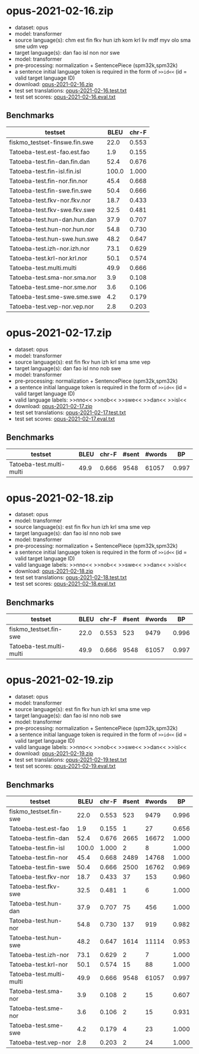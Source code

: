 # opus-2021-02-16.zip

* dataset: opus
* model: transformer
* source language(s): chm est fin fkv hun izh kom krl liv mdf myv olo sma sme udm vep
* target language(s): dan fao isl non nor swe
* model: transformer
* pre-processing: normalization + SentencePiece (spm32k,spm32k)
* a sentence initial language token is required in the form of `>>id<<` (id = valid target language ID)
* download: [opus-2021-02-16.zip](https://object.pouta.csc.fi/Tatoeba-MT-models/fiu-gmq/opus-2021-02-16.zip)
* test set translations: [opus-2021-02-16.test.txt](https://object.pouta.csc.fi/Tatoeba-MT-models/fiu-gmq/opus-2021-02-16.test.txt)
* test set scores: [opus-2021-02-16.eval.txt](https://object.pouta.csc.fi/Tatoeba-MT-models/fiu-gmq/opus-2021-02-16.eval.txt)

## Benchmarks

| testset               | BLEU  | chr-F |
|-----------------------|-------|-------|
| fiskmo_testset-finswe.fin.swe 	| 22.0 	| 0.553 |
| Tatoeba-test.est-fao.est.fao 	| 1.9 	| 0.155 |
| Tatoeba-test.fin-dan.fin.dan 	| 52.4 	| 0.676 |
| Tatoeba-test.fin-isl.fin.isl 	| 100.0 	| 1.000 |
| Tatoeba-test.fin-nor.fin.nor 	| 45.4 	| 0.668 |
| Tatoeba-test.fin-swe.fin.swe 	| 50.4 	| 0.666 |
| Tatoeba-test.fkv-nor.fkv.nor 	| 18.7 	| 0.433 |
| Tatoeba-test.fkv-swe.fkv.swe 	| 32.5 	| 0.481 |
| Tatoeba-test.hun-dan.hun.dan 	| 37.9 	| 0.707 |
| Tatoeba-test.hun-nor.hun.nor 	| 54.8 	| 0.730 |
| Tatoeba-test.hun-swe.hun.swe 	| 48.2 	| 0.647 |
| Tatoeba-test.izh-nor.izh.nor 	| 73.1 	| 0.629 |
| Tatoeba-test.krl-nor.krl.nor 	| 50.1 	| 0.574 |
| Tatoeba-test.multi.multi 	| 49.9 	| 0.666 |
| Tatoeba-test.sma-nor.sma.nor 	| 3.9 	| 0.108 |
| Tatoeba-test.sme-nor.sme.nor 	| 3.6 	| 0.106 |
| Tatoeba-test.sme-swe.sme.swe 	| 4.2 	| 0.179 |
| Tatoeba-test.vep-nor.vep.nor 	| 2.8 	| 0.203 |

# opus-2021-02-17.zip

* dataset: opus
* model: transformer
* source language(s): est fin fkv hun izh krl sma sme vep
* target language(s): dan fao isl nno nob swe
* model: transformer
* pre-processing: normalization + SentencePiece (spm32k,spm32k)
* a sentence initial language token is required in the form of `>>id<<` (id = valid target language ID)
* valid language labels: >>nno<< >>nob<< >>swe<< >>dan<< >>isl<<
* download: [opus-2021-02-17.zip](https://object.pouta.csc.fi/Tatoeba-MT-models/fiu-gmq/opus-2021-02-17.zip)
* test set translations: [opus-2021-02-17.test.txt](https://object.pouta.csc.fi/Tatoeba-MT-models/fiu-gmq/opus-2021-02-17.test.txt)
* test set scores: [opus-2021-02-17.eval.txt](https://object.pouta.csc.fi/Tatoeba-MT-models/fiu-gmq/opus-2021-02-17.eval.txt)

## Benchmarks

| testset | BLEU  | chr-F | #sent | #words | BP |
|---------|-------|-------|-------|--------|----|
| Tatoeba-test.multi-multi 	| 49.9 	| 0.666 	| 9548 	| 61057 	| 0.997 |

# opus-2021-02-18.zip

* dataset: opus
* model: transformer
* source language(s): est fin fkv hun izh krl sma sme vep
* target language(s): dan fao isl nno nob swe
* model: transformer
* pre-processing: normalization + SentencePiece (spm32k,spm32k)
* a sentence initial language token is required in the form of `>>id<<` (id = valid target language ID)
* valid language labels: >>nno<< >>nob<< >>swe<< >>dan<< >>isl<<
* download: [opus-2021-02-18.zip](https://object.pouta.csc.fi/Tatoeba-MT-models/fiu-gmq/opus-2021-02-18.zip)
* test set translations: [opus-2021-02-18.test.txt](https://object.pouta.csc.fi/Tatoeba-MT-models/fiu-gmq/opus-2021-02-18.test.txt)
* test set scores: [opus-2021-02-18.eval.txt](https://object.pouta.csc.fi/Tatoeba-MT-models/fiu-gmq/opus-2021-02-18.eval.txt)

## Benchmarks

| testset | BLEU  | chr-F | #sent | #words | BP |
|---------|-------|-------|-------|--------|----|
| fiskmo_testset.fin-swe 	| 22.0 	| 0.553 	| 523 	| 9479 	| 0.996 |
| Tatoeba-test.multi-multi 	| 49.9 	| 0.666 	| 9548 	| 61057 	| 0.997 |

# opus-2021-02-19.zip

* dataset: opus
* model: transformer
* source language(s): est fin fkv hun izh krl sma sme vep
* target language(s): dan fao isl nno nob swe
* model: transformer
* pre-processing: normalization + SentencePiece (spm32k,spm32k)
* a sentence initial language token is required in the form of `>>id<<` (id = valid target language ID)
* valid language labels: >>nno<< >>nob<< >>swe<< >>dan<< >>isl<<
* download: [opus-2021-02-19.zip](https://object.pouta.csc.fi/Tatoeba-MT-models/fiu-gmq/opus-2021-02-19.zip)
* test set translations: [opus-2021-02-19.test.txt](https://object.pouta.csc.fi/Tatoeba-MT-models/fiu-gmq/opus-2021-02-19.test.txt)
* test set scores: [opus-2021-02-19.eval.txt](https://object.pouta.csc.fi/Tatoeba-MT-models/fiu-gmq/opus-2021-02-19.eval.txt)

## Benchmarks

| testset | BLEU  | chr-F | #sent | #words | BP |
|---------|-------|-------|-------|--------|----|
| fiskmo_testset.fin-swe 	| 22.0 	| 0.553 	| 523 	| 9479 	| 0.996 |
| Tatoeba-test.est-fao 	| 1.9 	| 0.155 	| 1 	| 27 	| 0.656 |
| Tatoeba-test.fin-dan 	| 52.4 	| 0.676 	| 2665 	| 16672 	| 1.000 |
| Tatoeba-test.fin-isl 	| 100.0 	| 1.000 	| 2 	| 8 	| 1.000 |
| Tatoeba-test.fin-nor 	| 45.4 	| 0.668 	| 2489 	| 14768 	| 1.000 |
| Tatoeba-test.fin-swe 	| 50.4 	| 0.666 	| 2500 	| 16762 	| 0.969 |
| Tatoeba-test.fkv-nor 	| 18.7 	| 0.433 	| 37 	| 153 	| 0.960 |
| Tatoeba-test.fkv-swe 	| 32.5 	| 0.481 	| 1 	| 6 	| 1.000 |
| Tatoeba-test.hun-dan 	| 37.9 	| 0.707 	| 75 	| 456 	| 1.000 |
| Tatoeba-test.hun-nor 	| 54.8 	| 0.730 	| 137 	| 919 	| 0.982 |
| Tatoeba-test.hun-swe 	| 48.2 	| 0.647 	| 1614 	| 11114 	| 0.953 |
| Tatoeba-test.izh-nor 	| 73.1 	| 0.629 	| 2 	| 7 	| 1.000 |
| Tatoeba-test.krl-nor 	| 50.1 	| 0.574 	| 15 	| 88 	| 1.000 |
| Tatoeba-test.multi-multi 	| 49.9 	| 0.666 	| 9548 	| 61057 	| 0.997 |
| Tatoeba-test.sma-nor 	| 3.9 	| 0.108 	| 2 	| 15 	| 0.607 |
| Tatoeba-test.sme-nor 	| 3.6 	| 0.106 	| 2 	| 15 	| 0.931 |
| Tatoeba-test.sme-swe 	| 4.2 	| 0.179 	| 4 	| 23 	| 1.000 |
| Tatoeba-test.vep-nor 	| 2.8 	| 0.203 	| 2 	| 24 	| 1.000 |

